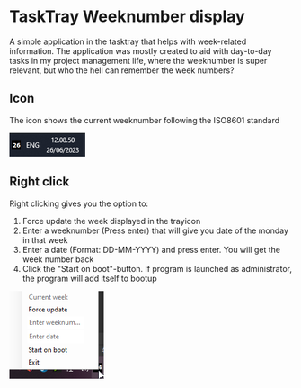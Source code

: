 # TaskTray Weeknumber display
A simple application in the tasktray that helps with week-related information. The application was mostly created to aid with day-to-day tasks in my project management life, where the weeknumber is super relevant, but who the hell can remember the week numbers? 
## Icon
The icon shows the current weeknumber following the ISO8601 standard

![Icon](./Images/TaskTray_icon.png)

## Right click
Right clicking gives you the option to:

1. Force update the week displayed in the trayicon
2. Enter a weeknumber (Press enter) that will give you date of the monday in that week
3. Enter a date (Format: DD-MM-YYYY) and press enter. You will get the week number back
4. Click the "Start on boot"-button. If program is launched as administrator, the program will add itself to bootup

![Rightclick](./Images/Tasktray_rightclick.png)
